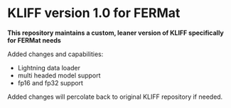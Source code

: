 # KLIFF version 1.0 for FERMat

[//]: # ([![Build Status]&#40;https://travis-ci.com/openkim/kliff.svg?branch=master&#41;]&#40;https://travis-ci.com/openkim/kliff&#41;)

[//]: # ([![Python package]&#40;https://github.com/openkim/kliff/workflows/Python%20package/badge.svg&#41;]&#40;https://github.com/openkim/kliff/actions&#41;)

[//]: # ([![Documentation Status]&#40;https://readthedocs.org/projects/kliff/badge/?version=latest&#41;]&#40;https://kliff.readthedocs.io/en/latest/?badge=latest&#41;)

[//]: # ([![Anaconda-Server Badge]&#40;https://img.shields.io/conda/vn/conda-forge/kliff.svg&#41;]&#40;https://anaconda.org/conda-forge/kliff&#41;)

[//]: # ([![PyPI]&#40;https://img.shields.io/pypi/v/kliff.svg&#41;]&#40;https://pypi.python.org/pypi/kliff&#41;)

**This repository maintains a custom, leaner version of KLIFF specifically for FERMat needs**

Added changes and capabilities:
- Lightning data loader
- multi headed model support
- fp16 and fp32 support

Added changes will percolate back to original KLIFF repository if needed.

